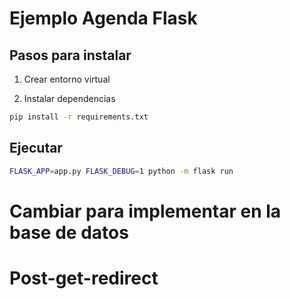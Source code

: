 # Ejemplo Agenda Flask

## Pasos para instalar

1. Crear entorno virtual


1. Instalar dependencias

```bash
pip install -r requirements.txt
```

## Ejecutar

```bash
FLASK_APP=app.py FLASK_DEBUG=1 python -m flask run
```


# Cambiar para implementar en la base de datos

# Post-get-redirect